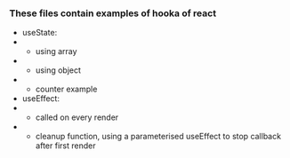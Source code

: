 ### These files contain examples of hooka of react
- useState:
- - using array
- - using object
- - counter example
- useEffect:
- - called on every render
- - cleanup function, using a parameterised useEffect to stop callback after first render

